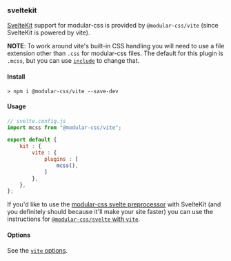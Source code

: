 ### sveltekit

[SvelteKit](https://kit.svelte.dev/) support for modular-css is provided by `@modular-css/vite` (since SvelteKit is powered by vite).

**NOTE**: To work around vite's built-in CSS handling you will need to use a file extension other than `.css` for modular-css files. The default for this plugin is `.mcss`, but you can use [`include`](#bundlers-vite-options-includeexclude) to change that.

#### Install

```shell
> npm i @modular-css/vite --save-dev
```

#### Usage

```javascript
// svelte.config.js
import mcss from "@modular-css/vite";

export default {
    kit : {
        vite : {
            plugins : [
                mcss(),
            ]
        },
    },
};
```

If you'd like to use the [modular-css svelte preprocessor](#other-tools-svelte-preprocessor) with SvelteKit (and you definitely should because it'll make your site faster) you can use the instructions for [`@modular-css/svelte` with `vite`](#other-tools-svelte-preprocessor-usage-via-vite).

#### Options

See the [`vite` options](#bundlers-vite-options).
